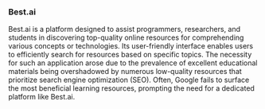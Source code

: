 ### Best.ai

Best.ai is a platform designed to assist programmers, researchers, and students in discovering top-quality online resources for comprehending various concepts or technologies. Its user-friendly interface enables users to efficiently search for resources based on specific topics. The necessity for such an application arose due to the prevalence of excellent educational materials being overshadowed by numerous low-quality resources that prioritize search engine optimization (SEO). Often, Google fails to surface the most beneficial learning resources, prompting the need for a dedicated platform like Best.ai.